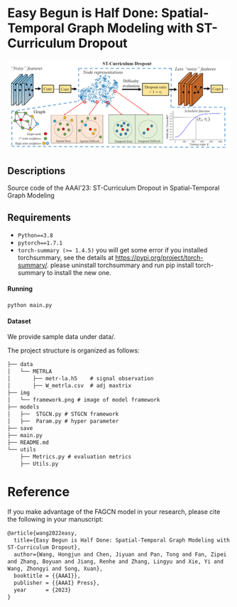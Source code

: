 # Easy Begun is Half Done: Spatial-Temporal Graph Modeling with ST-Curriculum Dropout
<p align="center">
<img src="img/framework.png" width="100%" height="50%">
</p>

## Descriptions
Source code of the AAAI'23: ST-Curriculum Dropout in Spatial-Temporal Graph Modeling

## Requirements
* `Python==3.8`
* `pytorch==1.7.1`
* `torch-summary (>= 1.4.5)`
you will get some error if you installed torchsummary, see the details at https://pypi.org/project/torch-summary/. please uninstall torchsummary and run pip install torch-summary to install the new one.


#### Running
  `python main.py`

#### Dataset
We provide sample data under data/.

The project structure is organized as follows:
```
├── data
│   └── METRLA 
│       ├── metr-la.h5    # signal observation
│       ├── W_metrla.csv  # adj maxtrix
├── img
│   └── framework.png # image of model framework
├── models
│   ├──  STGCN.py # STGCN framework
│   ├──  Param.py # hyper parameter 
├── save
├── main.py
├── README.md
└── utils
    ├── Metrics.py # evaluation metrics 
    ├── Utils.py  
```

# Reference
If you make advantage of the FAGCN model in your research, please cite the following in your manuscript:

```
@article{wang2022easy,
  title={Easy Begun is Half Done: Spatial-Temporal Graph Modeling with ST-Curriculum Dropout},
  author={Wang, Hongjun and Chen, Jiyuan and Pan, Tong and Fan, Zipei and Zhang, Boyuan and Jiang, Renhe and Zhang, Lingyu and Xie, Yi and Wang, Zhongyi and Song, Xuan},
  booktitle = {{AAAI}},
  publisher = {{AAAI} Press},
  year      = {2023}
}
```
